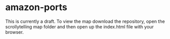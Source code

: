 # amazon-ports

This is currently a draft. To view the map download the repository, open the scrollytelling map folder and then open up the index.html file with your browser. 
